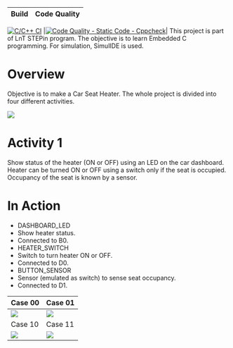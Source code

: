 Build | Code Quality |
------|----------|
[![C/C++ CI](https://github.com/Shreyasi2059/Embedded-LTTS/actions/workflows/c-cpp.yml/badge.svg)](https://github.com/Shreyasi2059/Embedded-LTTS/actions/workflows/c-cpp.yml)
|[![Code Quality - Static Code - Cppcheck](https://github.com/Shreyasi2059/Embedded-LTTS/actions/workflows/cppcheck.yml/badge.svg)](https://github.com/Shreyasi2059/Embedded-LTTS/actions/workflows/cppcheck.yml)|
This project is part of LnT STEPin program. The objective is to learn Embedded C programming.
For simulation, SimulIDE is used.

# Overview
Objective is to make a Car Seat Heater. The whole project is divided into four different activities.


<img src="https://user-images.githubusercontent.com/86160630/126757412-35739259-3b69-46ac-a710-41c532277fce.png">


# Activity 1
Show status of the heater (ON or OFF) using an LED on the car dashboard.
Heater can be turned ON or OFF using a switch only if the seat is occupied.
Occupancy of the seat is known by a sensor.

# In Action
* DASHBOARD_LED
 * Show heater status.
 * Connected to B0.
* HEATER_SWITCH
 * Switch to turn heater ON or OFF.
 * Connected to D0.
* BUTTON_SENSOR
 * Sensor (emulated as switch) to sense seat occupancy.
 * Connected to D1.


| Case 00 | Case 01 |
|---------|---------|
|<img src="https://user-images.githubusercontent.com/86160630/126757023-7dface46-afce-44c6-9624-395222b5beca.png">|<img src="https://user-images.githubusercontent.com/86160630/126757655-7cd6781f-0b19-4737-831a-87a1064c9bee.png">|
|Case 10 | Case 11 |
|<img src="https://user-images.githubusercontent.com/86160630/126757820-7918a187-6b4d-4bb3-8045-90adf9520a95.png">|<img src="https://user-images.githubusercontent.com/86160630/126758040-96eecf56-1691-4d0b-982c-31871e5319a9.png">|
